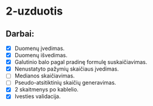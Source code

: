 # 2-uzduotis
## Darbai:
- [x] Duomenų įvedimas.
- [x] Duomenų išvedimas.
- [x] Galutinio balo pagal pradinę formulę suskaičiavimas.
- [x] Nenustatyto pažymių skaičiaus įvedimas.
- [ ] Medianos skaičiavimas.
- [ ] Pseudo-atsitiktinių skaičių generavimas.
- [x] 2 skaitmenys po kablelio.
- [x] Ivesties validacija.
